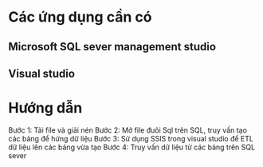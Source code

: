 # Các ứng dụng cần có
## Microsoft SQL sever management studio
## Visual studio
# Hướng dẫn
Bước 1: Tải file và giải nén
Bước 2: Mở file đuôi Sql trên SQL, truy vấn tạo các bảng để hứng dữ liệu
Bước 3: Sử dụng SSIS trong visual studio để ETL dữ liệu lên các bảng vừa tạo
Bước 4: Truy vấn dữ liệu từ các bảng trên SQL sever
